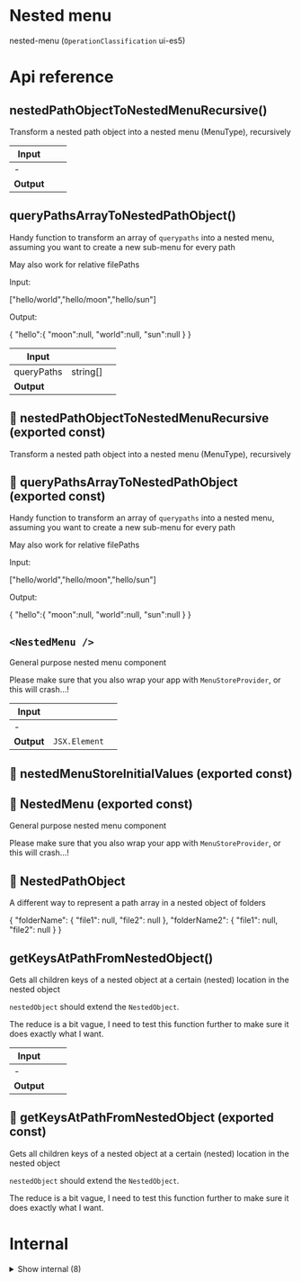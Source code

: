 # Nested menu

nested-menu (`OperationClassification` ui-es5)



# Api reference

## nestedPathObjectToNestedMenuRecursive()

Transform a nested path object into a nested menu (MenuType), recursively


| Input      |    |    |
| ---------- | -- | -- |
| - | | |
| **Output** |    |    |



## queryPathsArrayToNestedPathObject()

Handy function to transform an array of `querypaths` into a nested menu, assuming you want to create a new sub-menu for every path

May also work for relative filePaths

Input:

["hello/world","hello/moon","hello/sun"]

Output:

{
"hello":{
"moon":null,
"world":null,
"sun":null
}
}


| Input      |    |    |
| ---------- | -- | -- |
| queryPaths | string[] |  |
| **Output** |    |    |



## 📄 nestedPathObjectToNestedMenuRecursive (exported const)

Transform a nested path object into a nested menu (MenuType), recursively


## 📄 queryPathsArrayToNestedPathObject (exported const)

Handy function to transform an array of `querypaths` into a nested menu, assuming you want to create a new sub-menu for every path

May also work for relative filePaths

Input:

["hello/world","hello/moon","hello/sun"]

Output:

{
"hello":{
"moon":null,
"world":null,
"sun":null
}
}


## `<NestedMenu />`

General purpose nested menu component

Please make sure that you also wrap your app with `MenuStoreProvider`, or this will crash...!


| Input      |    |    |
| ---------- | -- | -- |
| - | | |
| **Output** | `JSX.Element`   |    |



## 📄 nestedMenuStoreInitialValues (exported const)

## 📄 NestedMenu (exported const)

General purpose nested menu component

Please make sure that you also wrap your app with `MenuStoreProvider`, or this will crash...!


## 🔹 NestedPathObject

A different way to represent a path array in a nested object of folders

{
"folderName": {
"file1": null,
"file2": null
},
"folderName2": {
"file1": null,
"file2": null
}
}








## getKeysAtPathFromNestedObject()

Gets all children keys of a nested object at a certain (nested) location in the nested object

`nestedObject` should extend the `NestedObject`.

The reduce is a bit vague, I need to  test this function further to make sure it does exactly what I want.


| Input      |    |    |
| ---------- | -- | -- |
| - | | |
| **Output** |    |    |



## 📄 getKeysAtPathFromNestedObject (exported const)

Gets all children keys of a nested object at a certain (nested) location in the nested object

`nestedObject` should extend the `NestedObject`.

The reduce is a bit vague, I need to  test this function further to make sure it does exactly what I want.

# Internal

<details><summary>Show internal (8)</summary>
    
  # `<NestedMenuItem />`

General purpose NestedMenuItem

TODO: make style customizable


| Input      |    |    |
| ---------- | -- | -- |
| - | | |
| **Output** | `JSX.Element`   |    |



## reduceQueryPathsRecursively()

| Input      |    |    |
| ---------- | -- | -- |
| queryPaths | string[] |  |,| initialValue | `NestedPathObject` |  |
| **Output** |    |    |



## useExpanded()

| Input      |    |    |
| ---------- | -- | -- |
| queryPath (optional) | string |  |
| **Output** |    |    |



## 🔹 ExpandedObject

## 📄 NestedMenuItem (exported const)

General purpose NestedMenuItem

TODO: make style customizable


## 📄 reduceQueryPathsRecursively (exported const)

## 📄 { StoreProvider, useStore } (exported const)

## 📄 useExpanded (exported const)

  </details>

